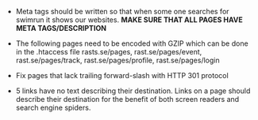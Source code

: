 - Meta tags should be written so that when some one searches for swimrun it shows our websites. **MAKE SURE THAT ALL PAGES HAVE META TAGS/DESCRIPTION**

- The following pages need to be encoded with GZIP which can be done in the .htaccess file
rasts.se/pages, rast.se/pages/event, rast.se/pages/track, rast.se/pages/profile, rast.se/pages/login


- Fix pages that lack trailing forward-slash with HTTP 301 protocol

- 5 links have no text describing their destination. Links on a page should describe their destination for the benefit of both screen readers and search engine spiders.